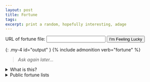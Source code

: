 ```yaml
---
layout: post
title: Fortune
tags:
excerpt: print a random, hopefully interesting, adage
---
```


<form onsubmit="return false">
  <label>URL of fortune file: <input id="fortfile" type="url"></label>
  <button type="submit" onclick="fortune()">I'm Feeling Lucky</button>
</form>

{: .my-4 id="output" }
{% include admonition verb="fortune" %}
> *Ask again later...*

<script>
// load ?fortfile=
(() => {
  const fortfile = (new URLSearchParams(window.location.search)).get("fortfile");
  if (fortfile !== null) {
    document.getElementById("fortfile").value = fortfile;
  }
})();

// TODO error handling if fetching the fortfile fails
const cache = { url: null, forts: null };
function fortfile(url) {
  if (cache.url !== url) {
    cache.url = url;
    cache.forts = new Promise((resolve, reject) => {
      const xhr = new XMLHttpRequest();
      xhr.open("GET", url, true);
      xhr.addEventListener("load", () => {
        if (xhr.status === 200) {
          let items = xhr.responseText.split("\n%\n").filter(x => x.trim() != "");
          if (items.length == 0) items = ["(no fortunes)"];
          resolve(items);
        } else reject(new Error("Request returned status code " + xhr.status));
      });
      xhr.addEventListener("error", e => reject(e));
      xhr.send();
    });
  }
  return cache.forts;
}

async function fortune() {
  const url = document.getElementById("fortfile").value;
  if (url === "") return;

  const newLoc = new URL(window.location.href);
  newLoc.searchParams.set("fortfile", url);
  window.history.replaceState({}, "", newLoc);

  const forts = await fortfile(url);
  const text = forts[Math.floor(Math.random() * forts.length)];
  document.querySelector("#output p").innerText = text;
}

async function setfortfile(url) {
  document.getElementById("fortfile").value = url;
  await fortune();
  document.getElementById("output").scrollIntoView({
    behavior: "smooth",
    block: "center",
  });
}

fortune();
</script>

<details markdown="1">
<summary>What is this?</summary>

This is an adaptation of [fortune(6)](https://en.wikipedia.org/wiki/Fortune_(Unix)), adapted for a webpage.
To use this, enter the URL of a plaintext fortune file, consisting of individual messages separated by a line consisting of a single `%`.
For example:

```
Nobody will buy or use your compilers.
%
No. What is the point of doing that?
%
Good question!

The answer is no.
```

</details>

<details markdown="1">
<summary>Public fortune lists</summary>

# fortune-mod

These are fortunes from [`fortune-mod`](https://github.com/shlomif/fortune-mod/tree/master/fortune-mod/datfiles).

Some of these are rather insensitive and offensive.
I have not reviewed them, and I do not endorse their content.

{% capture fortunes %}
art ascii-art computers cookie debian definitions disclaimer drugs education
ethnic food fortunes goedel humorists kids knghtbrd law linux literature love
magic medicine men-women miscellaneous news paradoxum people perl pets
platitudes politics pratchett riddles rules-of-acquisition science shlomif-fav
songs-poems sports startrek tao translate-me wisdom work zippy
{% endcapture %}{% assign fortunes = fortunes | replace: "\n", " " | split: " " %}
{% for fortune in fortunes %}
<button onclick="setfortfile('https://raw.githubusercontent.com/shlomif/fortune-mod/master/fortune-mod/datfiles/{{ fortune }}')">{{ fortune }}</button>
{%- endfor %}

</details>
